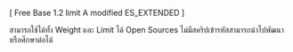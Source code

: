 [ Free Base 1.2 limit A modified ES_EXTENDED ]

สามารถใช้ได้ทั้ง Weight และ Limit ได้
Open Sources ไม่มีสคริปเข้ารหัสสามารถนำไปพัฒนาหรือศึกษาต่อได้
